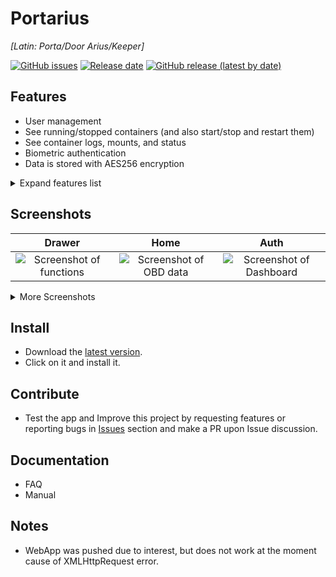 # Portarius 

*[Latin: Porta/Door Arius/Keeper]*

[![GitHub issues](https://img.shields.io/github/issues/zbejas/portarius?color=red)](https://github.com/zbejas/portarius/issues)
[![Release date](https://img.shields.io/github/release-date/zbejas/portarius?labely)](https://github.com/zbejas/portarius/releases/)
[![GitHub release (latest by date)](https://img.shields.io/github/v/release/zbejas/portarius?label=Release)](https://github.com/zbejas/portarius/releases/latest)

## Features

- User management
- See running/stopped containers (and also start/stop and restart them)
- See container logs, mounts, and status
- Biometric authentication
- Data is stored with AES256 encryption

<details>
  <summary>Expand features list</summary>
  More features coming soon!
</details>

## Screenshots

| Drawer | Home | Auth |
| :--: | :--: | :--: |
| ![Screenshot of functions](https://i.imgur.com/1cmRnmb.jpeg) | ![Screenshot of OBD data](https://i.imgur.com/yAKqI9S.jpeg) | ![Screenshot of Dashboard](https://i.imgur.com/N6MqvTx.jpeg) |

<details>
  <summary>More Screenshots</summary>

| Settings | Drawer Light | Home Light | Auth Light | Settings Light |
| :--: | :--: | :--: | :--: | :--: |
| ![Screenshot of functions](https://i.imgur.com/IRjzCYd.jpeg) | ![Screenshot of Dashboard](https://i.imgur.com/L8CG6hG.jpeg) | ![Screenshot of functions](https://i.imgur.com/jbblbfZ.jpeg) | ![Screenshot of functions](https://i.imgur.com/ETl1vpC.jpeg) | ![Screenshot of functions](https://i.imgur.com/oNxU12R.jpeg) |
  
</details>

## Install

- Download the [latest version](https://github.com/zbejas/portarius/releases).
- Click on it and install it.

## Contribute

- Test the app and Improve this project by requesting features or reporting bugs in [Issues](https://github.com/zbejas/portarius/issues) section and make a PR upon Issue discussion.

## Documentation

- FAQ
- Manual

## Notes

- WebApp was pushed due to interest, but does not work at the moment cause of XMLHttpRequest error.
